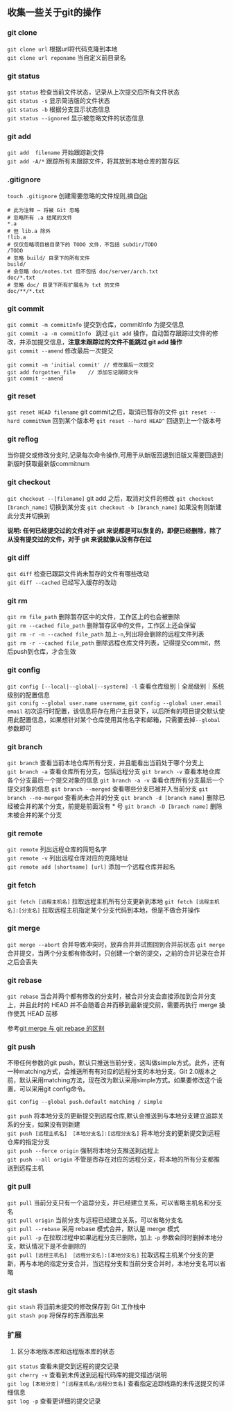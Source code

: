 ## 收集一些关于git的操作

### git clone

`git clone url` 根据url将代码克隆到本地  
`git clone url reponame` 当自定义前目录名

### git status

`git status` 检查当前文件状态，记录从上次提交后所有文件状态  
`git status -s` 显示简洁版的文件状态  
`git status -b` 根据分支显示状态信息  
`git status --ignored` 显示被忽略文件的状态信息  

### git add

`git add  filename` 开始跟踪新文件  
`git add -A/*`  跟踪所有未跟踪文件，将其放到本地仓库的暂存区

### .gitignore 

` touch .gitignore ` 创建需要忽略的文件规则,摘自[Git](https://git-scm.com/book/zh/v1/Git-%E5%9F%BA%E7%A1%80-%E8%AE%B0%E5%BD%95%E6%AF%8F%E6%AC%A1%E6%9B%B4%E6%96%B0%E5%88%B0%E4%BB%93%E5%BA%93)

```
# 此为注释 – 将被 Git 忽略
# 忽略所有 .a 结尾的文件
*.a
# 但 lib.a 除外
!lib.a
# 仅仅忽略项目根目录下的 TODO 文件，不包括 subdir/TODO
/TODO
# 忽略 build/ 目录下的所有文件
build/
# 会忽略 doc/notes.txt 但不包括 doc/server/arch.txt
doc/*.txt
# 忽略 doc/ 目录下所有扩展名为 txt 的文件
doc/**/*.txt
```

### git commit

`git commit -m commitInfo` 提交到仓库，commitInfo 为提交信息  
`git commit -a -m commitInfo ` 跳过 `git add` 操作，自动暂存跟踪过文件的修改，并添加提交信息，**注意未跟踪过的文件不能跳过 git add 操作**  
`git commit --amend` 修改最后一次提交

```
git commit -m 'initial commit' // 修改最后一次提交
git add forgotten_file    // 添加忘记跟踪文件
git commit --amend    

```
### git reset 

`git reset HEAD filename` git commit之后，取消已暂存的文件
`git reset --hard commitNum` 回到某个版本号
`git reset --hard HEAD^` 回退到上一个版本号

### git reflog

当你提交或修改分支时,记录每次命令操作,可用于从新版回退到旧版又需要回退到新版时获取最新版commitnum

### git checkout 
`git checkout --[filename]` git add 之后，取消对文件的修改
`git checkout [branch_name]` 切换到某分支
`git checkout -b [branch_name]` 如果没有则新建此分支并切换到

**说明: 任何已经提交过的文件对于 git 来说都是可以恢复的，即便已经删除，除了从没有提交过的文件，对于 git 来说就像从没有存在过**

### git diff 

`git diff` 检查已跟踪文件尚未暂存的文件有哪些改动  
`git diff --cached` 已经写入缓存的改动

### git rm

`git rm file_path` 删除暂存区中的文件，工作区上的也会被删除  
`git rm --cached file_path` 删除暂存区中的文件，工作区上还会保留  
`git rm -r -n --cached file_path` 加上`-n`,列出将会删除的远程文件列表  
`git rm -r --cached file_path` 删除远程仓库文件列表，记得提交commit，然后push到仓库，才会生效

### git config

`git config [--local|--global|--systerm] -l` 查看仓库级别｜全局级别｜系统级别的配置信息  
`git conifg --global user.name username`, `git config --global user.email email`  初次运行时配置，该信息将存在用户主目录下，以后所有的项目提交默认使用此配置信息，如果想针对某个仓库使用其他名字和邮箱，只需要去掉`--global`参数即可


### git branch

`git branch` 查看当前本地仓库所有分支，并且能看出当前处于哪个分支上  
`git branch -a` 查看仓库所有分支，包括远程分支
`git branch -v` 查看本地仓库各个分支最后一个提交对象的信息
`git branch -a -v` 查看仓库所有分支最后一个提交对象的信息
`git branch --merged` 查看哪些分支已被并入当前分支
`git branch --no-merged` 查看尚未合并的分支
`git branch -d [branch name]` 删除已经被合并的某个分支，前提是前面没有 * 号 
`git branch -D [branch name]` 删除未被合并的某个分支


### git remote

`git remote` 列出远程仓库的简短名字  
`git remote -v` 列出远程仓库对应的克隆地址  
`git remote add [shortname] [url]` 添加一个远程仓库并起名

### git fetch

`git fetch [远程主机名]` 拉取远程主机所有分支更新到本地
`git fetch [远程主机名]:[分支名]` 拉取远程主机指定某个分支代码到本地，但是不做合并操作  


### git merge

`git merge --abort` 合并导致冲突时，放弃合并并试图回到合并前状态
`git merge` 合并提交，当两个分支都有修改时，只创建一个新的提交，之前的合并记录在合并之后会丢失

### git rebase

`git rebase` 当合并两个都有修改的分支时，被合并分支会直接添加到合并分支上，并且此时的 HEAD 并不会随着合并而移到最新提交前，需要再执行 merge 操作使其 HEAD 前移

参考[git merge 与 git rebase 的区别](https://backlog.com/git-tutorial/cn/stepup/stepup1_4.html)


### git push

不带任何参数的git push，默认只推送当前分支，这叫做simple方式。此外，还有一种matching方式，会推送所有有对应的远程分支的本地分支。Git 2.0版本之前，默认采用matching方法，现在改为默认采用simple方式。如果要修改这个设置，可以采用git config命令。

```
git config --global push.default matching / simple

```

`git push` 将本地分支的更新提交到远程仓库,默认会推送到与本地分支建立追踪关系的分支，如果没有则新建  
`git push [远程主机名] ［本地分支名]:[远程分支名]` 将本地分支的更新提交到远程仓库的指定分支  
`git push --force origin` 强制将本地分支推送到远程上  
`git push --all origin` 不管是否存在对应的远程分支，将本地的所有分支都推送到远程主机  

### git pull

`git pull` 当前分支只有一个追踪分支，并已经建立关系，可以省略主机名和分支名  
`git pull origin` 当前分支与远程已经建立关系，可以省略分支名  
`git pull --rebase` 采用 rebase 模式合并，默认是 merge 模式  
`git pull -p` 在拉取过程中如果远程分支已删除，加上 `-p` 参数会同时删掉本地分支，默认情况下是不会删除的  
`git pull [远程主机名] ［远程分支名]:[本地分支名]`  拉取远程主机某个分支的更新，再与本地的指定分支合并，当远程分支和当前分支合并时，本地分支名可以省略


### git stash

`git stash` 将当前未提交的修改保存到 Git 工作栈中  
`git stash pop` 将保存的东西取出来


### 扩展

1. 区分本地版本库和远程版本库的状态

`git status` 查看未提交到远程的提交记录  
`git cherry -v` 查看到未传送到远程代码库的提交描述/说明  
`git log [本地分支] ^[远程主机名/远程分支名]` 查看指定追踪线路的未传送提交的详细信息  
`git log -p`  查看更详细的提交记录




